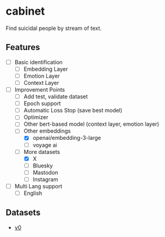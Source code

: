 # cabinet

Find suicidal people by stream of text.

## Features

- [ ] Basic identification
  - [ ] Embedding Layer
  - [ ] Emotion Layer
  - [ ] Context Layer
- [ ] Improvement Points
  - [ ] Add test, validate dataset
  - [ ] Epoch support
  - [ ] Automatic Loss Stop (save best model)
  - [ ] Optimizer
  - [ ] Other bert-based model (context layer, emotion layer)
  - [ ] Other embeddings
    - [x] openai/embedding-3-large
    - [ ] voyage ai
  - [ ] More datasets
    - [x] X
    - [ ] Bluesky
    - [ ] Mastodon
    - [ ] Instagram
- [ ] Multi Lang support
  - [ ] English

## Datasets

- [v0](https://minio.misile.xyz/noa/datasets/cabinet_v0.tar.zst)


